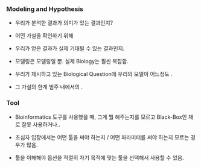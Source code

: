 

### Modeling and Hypothesis 

- 우리가 분석한 결과가 의미가 있는 결과인지?
- 어떤 가설을 확인하기 위해 

- 우리가 얻은 결과가 실제 기대될 수 있는 결과인지.

- 모델링은 모델링일 뿐. 실제 Biology는 훨씬 복잡함.

- 우리가 제시하고 있는 Biological Question에 우리의 모델이 어느정도 .


- 그 가설의 한계 범주 내에서의 . 

### Tool
- Bioinformatics 도구를 사용했을 때, 그게 뭘 해주는지를 모르고 Black-Box인 채로 잘못 사용하거나..

- 초심자 입장에서는 어떤 툴을 써야 하는지 / 어떤 파라미터를 써야 하는지 모르는 경우가 많음.

- 툴을 이해해야 옵션을 적절히 자기 목적에 맞는 툴을 선택해서 사용할 수 있음.


